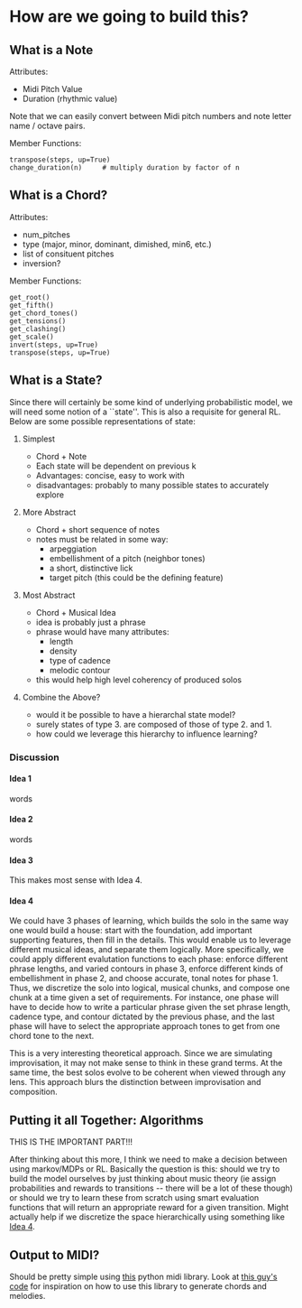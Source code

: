 # How are we going to build this?

## What is a Note

Attributes:

* Midi Pitch Value
* Duration (rhythmic value)

Note that we can easily convert between Midi pitch numbers and note letter name / octave pairs.

Member Functions:

```
transpose(steps, up=True)
change_duration(n)     # multiply duration by factor of n
```

## What is a Chord?

Attributes:

* num_pitches
* type (major, minor, dominant, dimished, min6, etc.)
* list of consituent pitches
* inversion?

Member Functions:

```
get_root()
get_fifth()
get_chord_tones()
get_tensions()
get_clashing()
get_scale()
invert(steps, up=True)
transpose(steps, up=True)
```


## What is a State?

Since there will certainly be some kind of underlying probabilistic model, we will need some notion of a ``state''. This is also a requisite for general RL. Below are some possible representations of state:

1. Simplest
	* Chord + Note
	* Each state will be dependent on previous k
	* Advantages: concise, easy to work with
	* disadvantages: probably to many possible states to accurately explore

2. More Abstract
	* Chord + short sequence of notes
	* notes must be related in some way:
		- arpeggiation
		- embellishment of a pitch (neighbor tones)
		- a short, distinctive lick
		- target pitch (this could be the defining feature)

3. Most Abstract
	* Chord + Musical Idea
	* idea is probably just a phrase
	* phrase would have many attributes:
		- length
		- density
		- type of cadence
		- melodic contour
	* this would help high level coherency of produced solos

4. Combine the Above?
	* would it be possible to have a hierarchal state model?
	* surely states of type 3. are composed of those of type 2. and 1.
	* how could we leverage this hierarchy to influence learning?

### Discussion

#### Idea 1

words

#### Idea 2

words

#### Idea 3

This makes most sense with Idea 4.

#### Idea 4
We could have 3 phases of learning, which builds the solo in the same way one would build a house: start with the foundation, add important supporting features, then fill in the details. This would enable us to leverage different musical ideas, and separate them logically. More specifically, we could apply different evalutation functions to each phase: enforce different phrase lengths, and varied contours in phase 3, enforce different kinds of embellishment in phase 2, and choose accurate, tonal notes for phase 1. Thus, we discretize the solo into logical, musical chunks, and compose one chunk at a time given a set of requirements. For instance, one phase will have to decide how to write a particular phrase given the set phrase length, cadence type, and contour dictated by the previous phase, and the last phase will have to select the appropriate approach tones to get from one chord tone to the next.

This is a very interesting theoretical approach. Since we are simulating improvisation, it may not make sense to think in these grand terms. At the same time, the best solos evolve to be coherent when viewed through any lens. This approach blurs the distinction between improvisation and composition.

## Putting it all Together: Algorithms

THIS IS THE IMPORTANT PART!!!

After thinking about this more, I think we need to make a decision between using markov/MDPs or RL. Basically the question is this: should we try to build the model ourselves by just thinking about music theory (ie assign probabilities and rewards to transitions -- there will be a lot of these though) or should we try to learn these from scratch using smart evaluation functions that will return an appropriate reward for a given transition. Might actually help if we discretize the space hierarchically using something like [Idea 4](Idea-4).

## Output to MIDI?

Should be pretty simple using [this](https://pypi.python.org/pypi/MIDIUtil/) python midi library. Look at [this guy's code](https://github.com/ckdotca/JSB2/blob/master/JSB2.py) for inspiration on how to use this library to generate chords and melodies.
